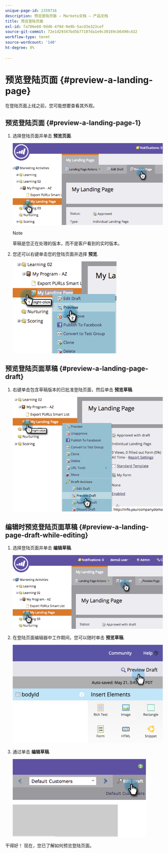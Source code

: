 ```yaml
---
unique-page-id: 2359716
description: 预览登陆页面 — Marketo文档 — 产品文档
title: 预览登陆页面
exl-id: fa786e68-9dd6-479d-9e9b-5acd3e323cef
source-git-commit: 72e1d29347bd5b77107da1e9c30169cb6490c432
workflow-type: tm+mt
source-wordcount: '140'
ht-degree: 0%

---
```


# 预览登陆页面 {#preview-a-landing-page}

在登陆页面上线之前，您可能想要查看其外观。

## 预览登陆页面 {#preview-a-landing-page-1}

1. 选择登陆页面并单击 **预览页面**.

   ![](assets/image2014-9-16-16-3a21-3a10.png)

   >[!NOTE]
   >
   >草稿是您正在处理的版本，而不是客户看到的实时版本。

1. 您还可以右键单击您的登陆页面并选择 **预览**.

   ![](assets/image2014-9-17-10-3a9-3a49.png)

## 预览登陆页面草稿 {#preview-a-landing-page-draft}

1. 右键单击包含草稿版本的已批准登陆页面，然后单击 **预览草稿**.

   ![](assets/image2014-9-17-10-3a9-3a56.png)

## 编辑时预览登陆页面草稿 {#preview-a-landing-page-draft-while-editing}

1. 选择登陆页面并单击 **编辑草稿**.

   ![](assets/image2014-9-17-10-3a10-3a4.png)

1. 在登陆页面编辑器中工作期间，您可以随时单击 **预览草稿**.

   ![](assets/image2015-5-21-15-3a48-3a59.png)

1. 通过单击 **编辑草稿**.

   ![](assets/image2014-9-17-10-3a10-3a20.png)

干得好！ 现在，您已了解如何预览登陆页面。

